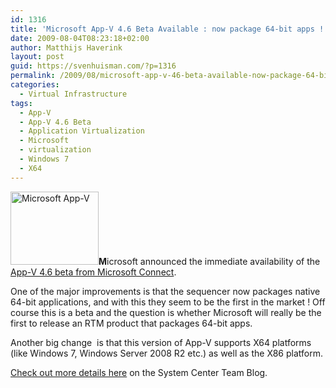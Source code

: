 ```yaml
---
id: 1316
title: 'Microsoft App-V 4.6 Beta Available : now package 64-bit apps !'
date: 2009-08-04T08:23:18+02:00
author: Matthijs Haverink
layout: post
guid: https://svenhuisman.com/?p=1316
permalink: /2009/08/microsoft-app-v-46-beta-available-now-package-64-bit-apps/
categories:
  - Virtual Infrastructure
tags:
  - App-V
  - App-V 4.6 Beta
  - Application Virtualization
  - Microsoft
  - virtualization
  - Windows 7
  - X64
---
```

<img class="alignleft size-full wp-image-1317" title="Microsoft App-V" src="https://svenhuisman.com/wp-content/uploads/2009/08/appv-logo.png" alt="Microsoft App-V" width="141" height="117" />**M**icrosoft announced the immediate availability of the <a href="https://connect.microsoft.com/InvitationUse.aspx?ProgramID=3601&InvitationID=AV46-X6WJ-4DKR&SiteID=285" target="_blank">App-V 4.6 beta from Microsoft Connect</a>.

One of the major improvements is that the sequencer now packages native 64-bit applications, and with this they seem to be the first in the market ! Off course this is a beta and the question is whether Microsoft will really be the first to release an RTM product that packages 64-bit apps.

Another big change <!--more--> is that this version of App-V supports X64 platforms (like Windows 7, Windows Server 2008 R2 etc.) as well as the X86 platform.

<a href="http://blogs.technet.com/systemcenter/archive/2009/08/03/app-v-4-6-beta-availability.aspx" target="_blank">Check out more details here</a> on the System Center Team Blog.